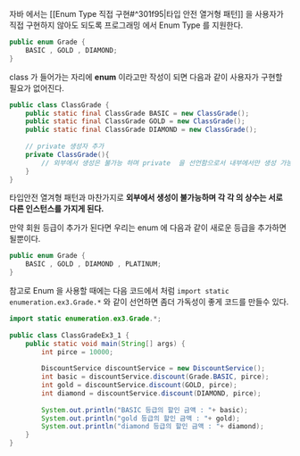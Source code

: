 자바 에서는 [[Enum Type 직접 구현#^301f95|타입 안전 열거형 패턴]] 을 사용자가 직접 구현하지 않아도 되도록 프로그래밍 에서 Enum Type 를 지원한다.

```java
public enum Grade {  
    BASIC , GOLD , DIAMOND;  
}
```

class 가 들어가는 자리에 **enum** 이라고만 작성이 되면 다음과 같이 사용자가 구현할 필요가 없어진다.

``` java 
public class ClassGrade {  
    public static final ClassGrade BASIC = new ClassGrade();  
    public static final ClassGrade GOLD = new ClassGrade();  
    public static final ClassGrade DIAMOND = new ClassGrade();  
  
    // private 생성자 추가  
    private ClassGrade(){  
        // 외부에서 생성은 불가능 하며 private  을 선언함으로서 내부에서만 생성 가능  
    }  
}
```

타입안전 열겨형 패턴과 마찬가지로 **외부에서 생성이 불가능하며 각 각 의 상수는 서로 다른 인스턴스를 가지게 된다.**

만약 회원 등급이 추가가 된다면 우리는 enum 에 다음과 같이 새로운 등급을 추가하면 될뿐이다.

```java
public enum Grade {  
    BASIC , GOLD , DIAMOND , PLATINUM;  
}
```

참고로 Enum 을 사용할 때에는 다음 코드에서 처럼 `import static enumeration.ex3.Grade.*`  와 같이 선언하면 좀더 가독성이 좋게 코드를 만들수 있다. 

``` java
import static enumeration.ex3.Grade.*;  
  
public class ClassGradeEx3_1 {  
    public static void main(String[] args) {  
        int pirce = 10000;  
  
        DiscountService discountService = new DiscountService();  
        int basic = discountService.discount(Grade.BASIC, pirce);  
        int gold = discountService.discount(GOLD, pirce);  
        int diamond = discountService.discount(DIAMOND, pirce);  
  
        System.out.println("BASIC 등급의 할인 금액 : "+ basic);  
        System.out.println("gold 등급의 할인 금액 : "+ gold);  
        System.out.println("diamond 등급의 할인 금액 : "+ diamond);  
    }  
}
```